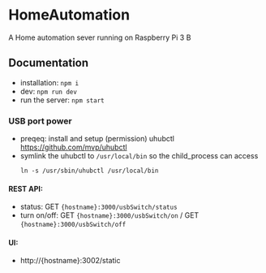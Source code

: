 # HomeAutomation
A Home automation sever running on Raspberry Pi 3 B

## Documentation
- installation: `npm i`
- dev: `npm run dev`
- run the server: `npm start`

### USB port power
 - preqeq: install and setup (permission) uhubctl https://github.com/mvp/uhubctl
 - symlink the uhubctl to `/usr/local/bin` so the child_process can access
   ```
   ln -s /usr/sbin/uhubctl /usr/local/bin
   ```
 #### REST API:
 - status: GET `{hostname}:3000/usbSwitch/status`
 - turn on/off: GET `{hostname}:3000/usbSwitch/on` / GET `{hostname}:3000/usbSwitch/off`
 #### UI:
 - http://{hostname}:3002/static
